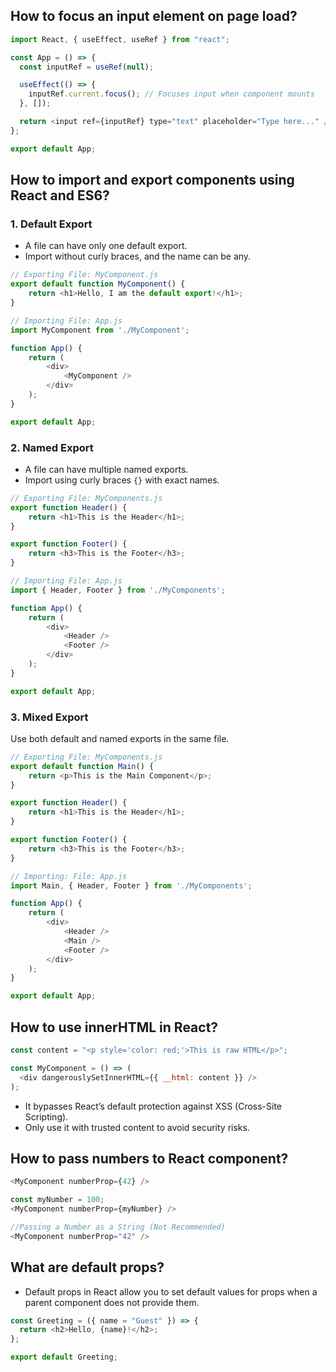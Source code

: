 ## How to focus an input element on page load?
```js
import React, { useEffect, useRef } from "react";

const App = () => {
  const inputRef = useRef(null);

  useEffect(() => {
    inputRef.current.focus(); // Focuses input when component mounts
  }, []);

  return <input ref={inputRef} type="text" placeholder="Type here..." />;
};

export default App;
```

##  How to import and export components using React and ES6?
### 1. Default Export
- A file can have only one default export.
- Import without curly braces, and the name can be any.
```js
// Exporting File: MyComponent.js
export default function MyComponent() {
    return <h1>Hello, I am the default export!</h1>;
}
```
```js
// Importing File: App.js 
import MyComponent from './MyComponent';

function App() {
    return (
        <div>
            <MyComponent />
        </div>
    );
}

export default App;
```
### 2. Named Export
- A file can have multiple named exports.
- Import using curly braces `{}` with exact names.
```js
// Exporting File: MyComponents.js
export function Header() {
    return <h1>This is the Header</h1>;
}

export function Footer() {
    return <h3>This is the Footer</h3>;
}

```
```js
// Importing File: App.js
import { Header, Footer } from './MyComponents';

function App() {
    return (
        <div>
            <Header />
            <Footer />
        </div>
    );
}

export default App;
```
### 3. Mixed Export
Use both default and named exports in the same file.
```js
// Exporting File: MyComponents.js
export default function Main() {
    return <p>This is the Main Component</p>;
}

export function Header() {
    return <h1>This is the Header</h1>;
}

export function Footer() {
    return <h3>This is the Footer</h3>;
}
```
```js
// Importing: File: App.js
import Main, { Header, Footer } from './MyComponents';

function App() {
    return (
        <div>
            <Header />
            <Main />
            <Footer />
        </div>
    );
}

export default App;
```

## How to use innerHTML in React?
```js
const content = "<p style='color: red;'>This is raw HTML</p>";

const MyComponent = () => (
  <div dangerouslySetInnerHTML={{ __html: content }} />
);
```
- It bypasses React’s default protection against XSS (Cross-Site Scripting).
- Only use it with trusted content to avoid security risks.

## How to pass numbers to React component?
```js
<MyComponent numberProp={42} />
```

```js
const myNumber = 100;
<MyComponent numberProp={myNumber} />
```

```js
//Passing a Number as a String (Not Recommended)
<MyComponent numberProp="42" />
```

## What are default props?
- Default props in React allow you to set default values for props when a parent component does not provide them.
```js
const Greeting = ({ name = "Guest" }) => {
  return <h2>Hello, {name}!</h2>;
};

export default Greeting;
```